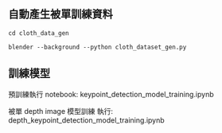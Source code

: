 ## 自動產生被單訓練資料

`cd cloth_data_gen`

`blender --background --python cloth_dataset_gen.py`

## 訓練模型

預訓練執行 notebook: keypoint_detection_model_training.ipynb

被單 depth image 模型訓練 執行: depth_keypoint_detection_model_training.ipynb
